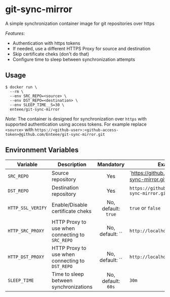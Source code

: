 # git-sync-mirror
A simple synchronization container image for git repositories over https

*Features*:
* Authentication with https tokens
* If needed, use a different HTTPS Proxy for source and destination
* Skip certificate cheks (don't do that)
* Configure time to sleep between synchronization attempts

## Usage

```
$ docker run \
  --rm \
  --env SRC_REPO=<source> \
  --env DST_REPO=<destination> \
  --env SLEEP_TIME__S=30 \
  enteee/git-sync-mirror
```

*Note*: The container is designed for synchronization over `https` with supported authentication using access tokens.
For example replace `<source>` with `https://<github-user>:<github-access-token>@github.com/Enteee/git-sync-mirror.git`

## Environment Variables

| Variable | Description | Mandatory | Example |
| -------- | ----------- | :-------: | ------- |
| `SRC_REPO` | Source repository | Yes | `https://github.com/Enteee/git-sync-mirror.git' |
| `DST_REPO` | Destination repository | Yes | `https://github.com/Enteee/git-sync-mirror.git` |
| `HTTP_SSL_VERIFY` | Enable/Disable certificate cheks | No, default: `true` | `true` or `false` |
| `HTTP_SRC_PROXY` | HTTP Proxy to use when connecting to `SRC_REPO` | No, default: `` | `http://localhost:8080` |
| `HTTP_DST_PROXY` | HTTP Proxy to use when connecting to `DST_REPO` | No, default: `` | `http://localhost:8080` |
| `SLEEP_TIME` | Time to sleep between synchronizations | No, default: `60s` | `30m` |
